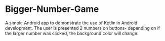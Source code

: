 # Bigger-Number-Game
A simple Android app to demonstrate the use of Kotlin in Android development. The user is presented 2 numbers on buttons- depending on if the larger number was clicked, the background color will change.
